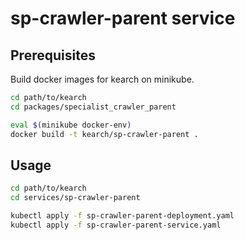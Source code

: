 # sp-crawler-parent service

## Prerequisites

Build docker images for kearch on minikube.

```sh
cd path/to/kearch
cd packages/specialist_crawler_parent

eval $(minikube docker-env)
docker build -t kearch/sp-crawler-parent .
```

## Usage

```sh
cd path/to/kearch
cd services/sp-crawler-parent

kubectl apply -f sp-crawler-parent-deployment.yaml
kubectl apply -f sp-crawler-parent-service.yaml
```
